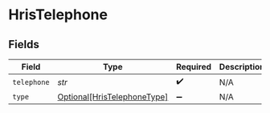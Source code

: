 # HrisTelephone


## Fields

| Field                                                                   | Type                                                                    | Required                                                                | Description                                                             |
| ----------------------------------------------------------------------- | ----------------------------------------------------------------------- | ----------------------------------------------------------------------- | ----------------------------------------------------------------------- |
| `telephone`                                                             | *str*                                                                   | :heavy_check_mark:                                                      | N/A                                                                     |
| `type`                                                                  | [Optional[HrisTelephoneType]](../../models/shared/hristelephonetype.md) | :heavy_minus_sign:                                                      | N/A                                                                     |